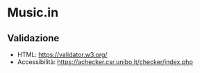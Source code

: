 # Music.in

## Validazione

- HTML: https://validator.w3.org/
- Accessibilità: https://achecker.csr.unibo.it/checker/index.php
